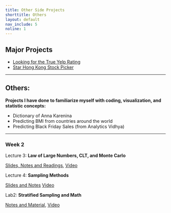 ```yaml
---
title: Other Side Projects
shorttitle: Others
layout: default
nav_include: 5
noline: 1
---
```


## Major Projects

- [Looking for the True Yelp Rating](policies.html) 
- [Star Hong Kong Stock Picker](starstockpicker.html)

---

## Others:

**Projects I have done to familiarize myself with coding, visualization, and statistic concepts:**
- Dictionary of Anna Karenina
- Predicting BMI from countries around the world 
- Predicting Black Friday Sales (from Analytics Vidhya)


---

### Week 2

Lecture 3: **Law of Large Numbers, CLT, and Monte Carlo**

[Slides, Notes and Readings](lectures/lecture3.html), [Video](https://matterhorn.dce.harvard.edu/engage/player/watch.html?id=bc46d8be-32ad-4c71-88a2-b0af4d71110b)

Lecture 4: **Sampling Methods**

[Slides and Notes](lectures/lecture4.html)
[Video](https://matterhorn.dce.harvard.edu/engage/player/watch.html?id=51836d8c-95a2-48a7-b105-d0454e13fcdc)

Lab2: **Stratified Sampling and Math**

[Notes and Material](lectures/lab2.html), [Video](https://matterhorn.dce.harvard.edu/engage/player/watch.html?id=03b49382-125a-4002-9346-ff79f13ff201)


